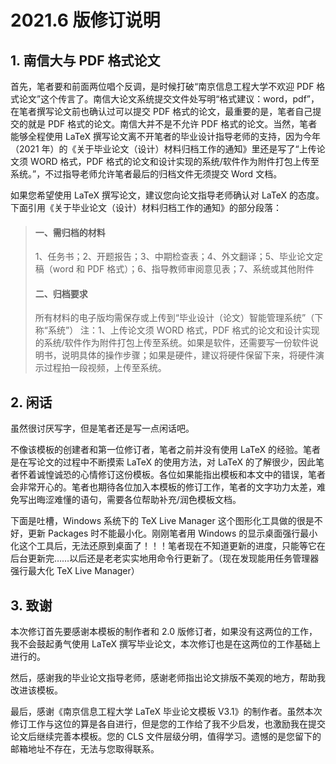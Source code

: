 # 2021.6 版修订说明

## 1. **南信大与 PDF 格式论文**

首先，笔者要和前面两位唱个反调，是时候打破“南京信息工程大学不欢迎 PDF 格式论文”这个传言了。南信大论文系统提交文件处写明“格式建议：word，pdf”，在笔者撰写论文前也确认过可以提交 PDF 格式的论文，最重要的是，笔者自己提交的就是 PDF 格式的论文。南信大并不是不允许 PDF 格式的论文。当然，笔者能够全程使用 LaTeX 撰写论文离不开笔者的毕业设计指导老师的支持，因为今年（2021 年）的《关于毕业论文（设计）材料归档工作的通知》里还是写了“上传论文须 WORD 格式，PDF 格式的论文和设计实现的系统/软件作为附件打包上传至系统。”，不过指导老师允许笔者最后的归档文件无须提交 Word 文档。

如果您希望使用 LaTeX 撰写论文，建议您向论文指导老师确认对 LaTeX 的态度。下面引用《关于毕业论文（设计）材料归档工作的通知》的部分段落：

> #### 一、需归档的材料
>
> 1、任务书；2、开题报告；3、中期检查表；4、外文翻译；5、毕业论文定稿（word 和 PDF 格式）；6、指导教师审阅意见表；7、系统或其他附件
>
> #### 二、归档要求
>
> 所有材料的电子版均需保存或上传到“毕业设计（论文）智能管理系统”（下称“系统”） 注：1、上传论文须 WORD 格式，PDF 格式的论文和设计实现的系统/软件作为附件打包上传至系统。如果是软件，还需要写一份软件说明书，说明具体的操作步骤；如果是硬件，建议将硬件保留下来，将硬件演示过程拍一段视频，上传至系统。

## **2. 闲话**

虽然很讨厌写字，但是笔者还是写一点闲话吧。

不像该模板的创建者和第一位修订者，笔者之前并没有使用 LaTeX 的经验。笔者是在写论文的过程中不断摸索 LaTeX 的使用方法，对 LaTeX 的了解很少，因此笔者怀着诚惶诚恐的心情修订这份模板。各位如果能指出模板和本文中的错误，笔者会非常开心的。笔者也期待各位加入本模板的修订工作，笔者的文字功力太差，难免写出晦涩难懂的语句，需要各位帮助补充/润色模板文档。

下面是吐槽，Windows 系统下的 TeX Live Manager 这个图形化工具做的很是不好，更新 Packages 时不能最小化。刚刚笔者用 Windows 的显示桌面强行最小化这个工具后，无法还原到桌面了！！！笔者现在不知道更新的进度，只能等它在后台更新完……以后还是老老实实地用命令行更新了。（现在发现能用任务管理器强行最大化 TeX Live Manager）

## **3. 致谢**

本次修订首先要感谢本模板的制作者和 2.0 版修订者，如果没有这两位的工作，我不会鼓起勇气使用 LaTeX 撰写毕业论文，本次修订也是在这两位的工作基础上进行的。

然后，感谢我的毕业论文指导老师，感谢老师指出论文排版不美观的地方，帮助我改进该模板。

最后，感谢《南京信息工程大学 LaTeX 毕业论文模板 V3.1》的制作者。虽然本次修订工作与这位的算是各自进行，但是您的工作给了我不少启发，也激励我在提交论文后继续完善本模板。您的 CLS 文件层级分明，值得学习。遗憾的是您留下的邮箱地址不存在，无法与您取得联系。
